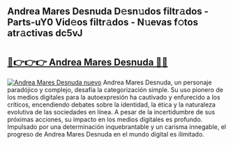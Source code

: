 ## Andrea Mares Desnuda D𝚎sn𝚞dos filtr𝚊dos - Parts-uY0 Vid𝚎os filtr𝚊dos - N𝚞evas f𝚘tos atr𝚊ctivas dc5vJ

# <h2><a href="http://mbbjfe.tromn.icu/?c=Andrea+Mares+Desnuda">🔗👉👉👉 Andrea Mares Desnuda 🔗🔗</a></h2>

[![Andrea Mares Desnuda nuevo](https://i.imgur.com/pEAQMta.gif)](http://mbbjfe.tromn.icu/?c=Andrea+Mares+Desnuda)
Andrea Mares Desnuda, un personaje paradójico y complejo, desafía la categorización simple. Su uso pionero de los medios digitales para la autoexpresión ha cautivado y enfurecido a los críticos, encendiendo debates sobre la identidad, la ética y la naturaleza evolutiva de las sociedades en línea. A pesar de la incertidumbre de sus próximas acciones, su impacto en los medios digitales es profundo. Impulsado por una determinación inquebrantable y un carisma innegable, el progreso de Andrea Mares Desnuda en el mundo digital es ilimitado.
